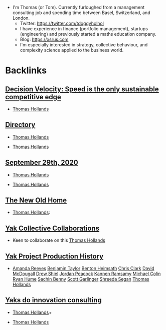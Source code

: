 - I'm Thomas (or Tom). Currently furloughed from a management consulting job and spending time between Basel, Switzerland, and London.
    - Twitter: https://twitter.com/tdoggyholhol
    - I have experience in finance (portfolio management), startups (engineering) and previously started a maths education company.
    - Blog: https://xsrus.com 
    - I'm especially interested in strategy, collective behaviour, and complexity science applied to the business world.

# Backlinks
## [Decision Velocity: Speed is the only sustainable competitive edge](<Decision Velocity: Speed is the only sustainable competitive edge.md>)
- [Thomas Hollands](<Thomas Hollands.md>)

## [Directory](<Directory.md>)
- [Thomas Hollands](<Thomas Hollands.md>)

- [Thomas Hollands](<Thomas Hollands.md>)

## [September 29th, 2020](<September 29th, 2020.md>)
- [Thomas Hollands](<Thomas Hollands.md>)

- [Thomas Hollands](<Thomas Hollands.md>)

## [The New Old Home](<The New Old Home.md>)
-  [Thomas Hollands](<Thomas Hollands.md>):

## [Yak Collective Collaborations](<Yak Collective Collaborations.md>)
- Keen to collaborate on this [Thomas Hollands](<Thomas Hollands.md>)

## [Yak Project Production History](<Yak Project Production History.md>)
- [Amanda Reeves](<Amanda Reeves.md>) [Benjamin Taylor](<Benjamin Taylor.md>) [Benton Heimsath](<Benton Heimsath.md>) [Chris Clark](<Chris Clark.md>) [David McDougall](<David McDougall.md>) [Drew Shiel](<Drew Shiel.md>) [Jordan Peacock](<Jordan Peacock.md>) [Kannen Ramsamy](<Kannen Ramsamy.md>) [Michael Colin](<Michael Colin.md>) [Ryan Hume](<Ryan Hume.md>) [Sachin Benny](<Sachin Benny.md>) [Scott Garlinger](<Scott Garlinger.md>) [Shreeda Segan](<Shreeda Segan.md>) [Thomas Hollands](<Thomas Hollands.md>)

## [Yaks do innovation consulting](<Yaks do innovation consulting.md>)
- [Thomas Hollands](<Thomas Hollands.md>)+

- [Thomas Hollands](<Thomas Hollands.md>)

